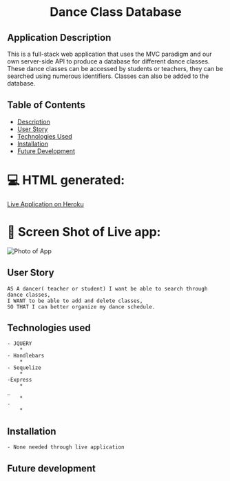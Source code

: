 <h1 align="center">Dance Class Database</h1>

## Application Description

This is a full-stack web application that uses the MVC paradigm 
and our own server-side API to produce a database for different dance classes. These dance classes can be accessed by students or teachers, they can be searched using numerous identifiers. Classes can also be added to the database.

## Table of Contents
- [Description](#description)
- [User Story](#user-story)
- [Technologies Used](#technologies-used)
- [Installation](#installation)
- [Future Development](#future-development)

💻 HTML generated:
===================
[Live Application on Heroku]()

🎥 Screen Shot of Live app:
==============================
![Photo of App](...)

## User Story

```
AS A dancer( teacher or student) I want be able to search through dance classes,
I WANT to be able to add and delete classes,
SO THAT I can better organize my dance schedule.
```

## Technologies used
```
- JQUERY
    *
- Handlebars
    *
- Sequelize
    *
-Express
    *
_
    *
-
    *

```

## Installation
```
- None needed through live application
```

## Future development
```
```



